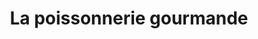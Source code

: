 ---
title: "La poissonnerie gourmande"
url: /boulogne-sur-mer/la-poissonnerie-gourmande/
shop: fruits de mer
---